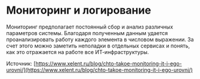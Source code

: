 # Мониторинг и логирование

Мониторинг предполагает постоянный сбор и анализ различных параметров системы. Благодаря полученным данным удается проанализировать работу каждого элемента в числовом выражении. За счет этого можно заметить неполадки в отдельных сервисах и понять, как это отражается на работе все ИТ-инфраструктуры.







Источник: [https://www.xelent.ru/blog/chto-takoe-monitoring-it-i-ego-urovni/](https://www.xelent.ru/blog/chto-takoe-monitoring-it-i-ego-urovni/)
